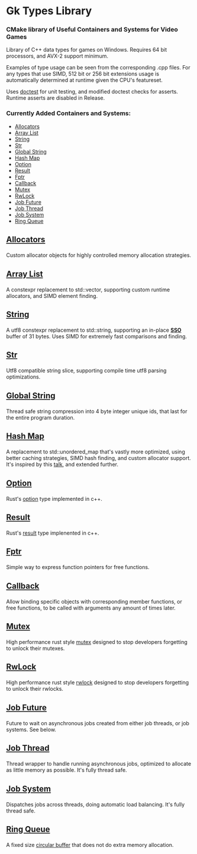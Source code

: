 # Gk Types Library
### CMake library of Useful Containers and Systems for Video Games

Library of C++ data types for games on Windows. Requires 64 bit processors, and AVX-2 support minimum.

Examples of type usage can be seen from the corresponding .cpp files. For any types that use SIMD, 
512 bit or 256 bit extensions usage is automatically determined at runtime given the CPU's featureset.

Uses [doctest](https://github.com/doctest/doctest) for unit testing, and modified doctest checks for asserts.
Runtime asserts are disabled in Release.

<h3>Currently Added Containers and Systems:</h3>

- [Allocators](https://github.com/gabkhanfig/GkTypesLib/blob/master/gk_types_lib/allocator/allocator.h)
- [Array List](https://github.com/gabkhanfig/GkTypesLib/blob/master/gk_types_lib/array/array_list.h)
- [String](https://github.com/gabkhanfig/GkTypesLib/blob/master/gk_types_lib/string/string.h)
- [Str](https://github.com/gabkhanfig/GkTypesLib/blob/master/gk_types_lib/string/str.h)
- [Global String](https://github.com/gabkhanfig/GkTypesLib/blob/master/gk_types_lib/string/global_string.h)
- [Hash Map](https://github.com/gabkhanfig/GkTypesLib/blob/master/gk_types_lib/hash/hashmap.h)
- [Option](https://github.com/gabkhanfig/GkTypesLib/blob/master/gk_types_lib/option/option.h)
- [Result](https://github.com/gabkhanfig/GkTypesLib/blob/master/gk_types_lib/error/result.h)
- [Fptr](https://github.com/gabkhanfig/GkTypesLib/blob/master/gk_types_lib/function/function_ptr.h)
- [Callback](https://github.com/gabkhanfig/GkTypesLib/blob/master/gk_types_lib/function/callback.h)
- [Mutex](https://github.com/gabkhanfig/GkTypesLib/blob/master/gk_types_lib/sync/mutex.h)
- [RwLock](https://github.com/gabkhanfig/GkTypesLib/blob/master/gk_types_lib/sync/rw_lock.h)
- [Job Future](https://github.com/gabkhanfig/GkTypesLib/blob/master/gk_types_lib/job/job_future.h)
- [Job Thread](https://github.com/gabkhanfig/GkTypesLib/blob/master/gk_types_lib/job/job_thread.h)
- [Job System](https://github.com/gabkhanfig/GkTypesLib/blob/master/gk_types_lib/job/job_system.h)
- [Ring Queue](https://github.com/gabkhanfig/GkTypesLib/blob/master/gk_types_lib/queue/ring_queue.h)

<h2>

[Allocators](https://github.com/gabkhanfig/GkTypesLib/blob/master/gk_types_lib/allocator/allocator.h)

</h2>

Custom allocator objects for highly controlled memory allocation strategies.

<h2>

[Array List](https://github.com/gabkhanfig/GkTypesLib/blob/master/gk_types_lib/array/array_list.h)

</h2>

A constexpr replacement to std::vector, supporting custom runtime allocators, and SIMD element finding.

<h2>

[String](https://github.com/gabkhanfig/GkTypesLib/blob/master/gk_types_lib/string/string.h)

</h2>

A utf8 constexpr replacement to std::string, supporting an in-place [**SSO**](https://blogs.msmvps.com/gdicanio/2016/11/17/the-small-string-optimization/) buffer
of 31 bytes. Uses SIMD for extremely fast comparisons and finding.

<h2>

[Str](https://github.com/gabkhanfig/GkTypesLib/blob/master/gk_types_lib/string/str.h)

</h2>

Utf8 compatible string slice, supporting compile time utf8 parsing optimizations.

<h2>

[Global String](https://github.com/gabkhanfig/GkTypesLib/blob/master/gk_types_lib/string/global_string.h)

</h2>

Thread safe string compression into 4 byte integer unique ids, that last for the entire program duration.

<h2>

[Hash Map](https://github.com/gabkhanfig/GkTypesLib/blob/master/gk_types_lib/hash/hashmap.h)

</h2>

A replacement to std::unordered_map that's vastly more optimized, using better caching strategies, SIMD hash finding, and custom allocator support.
It's inspired by this [talk](https://youtube.com/watch?v=ncHmEUmJZf4&), and extended further.

<h2>

[Option](https://github.com/gabkhanfig/GkTypesLib/blob/master/gk_types_lib/option/option.h)

</h2>

Rust's [option](https://doc.rust-lang.org/std/option/enum.Option.html) type implemented in c++.

<h2>

[Result](https://github.com/gabkhanfig/GkTypesLib/blob/master/gk_types_lib/error/result.h)

</h2>

Rust's [result](https://doc.rust-lang.org/std/result/#:~:text=Module%20std%3A%3Aresult&text=Error%20handling%20with%20the%20Result,and%20containing%20an%20error%20value.) type implenented in c++.

<h2>

[Fptr](https://github.com/gabkhanfig/GkTypesLib/blob/master/gk_types_lib/function/function_ptr.h)

</h2>

Simple way to express function pointers for free functions.

<h2>

[Callback](https://github.com/gabkhanfig/GkTypesLib/blob/master/gk_types_lib/function/callback.h)

</h2>

Allow binding specific objects with corresponding member functions, or free functions, to be called with arguments any amount of times later.

<h2>

[Mutex](https://github.com/gabkhanfig/GkTypesLib/blob/master/gk_types_lib/sync/mutex.h)

</h2>

High performance rust style [mutex](https://doc.rust-lang.org/std/sync/struct.Mutex.html) designed
to stop developers forgetting to unlock their mutexes.

<h2>

[RwLock](https://github.com/gabkhanfig/GkTypesLib/blob/master/gk_types_lib/sync/rw_lock.h)

</h2>

High performance rust style [rwlock](https://doc.rust-lang.org/std/sync/struct.RwLock.html) designed
to stop developers forgetting to unlock their rwlocks.

<h2>

[Job Future](https://github.com/gabkhanfig/GkTypesLib/blob/master/gk_types_lib/job/job_future.h)

</h2>

Future to wait on asynchronous jobs created from either job threads, or job systems. See below.

<h2>

[Job Thread](https://github.com/gabkhanfig/GkTypesLib/blob/master/gk_types_lib/job/job_thread.h)

</h2>

Thread wrapper to handle running asynchronous jobs, optimized to allocate as little memory as possible.
It's fully thread safe.

<h2>

[Job System](https://github.com/gabkhanfig/GkTypesLib/blob/master/gk_types_lib/job/job_system.h)

</h2>

Dispatches jobs across threads, doing automatic load balancing.
It's fully thread safe.

<h2>

[Ring Queue](https://github.com/gabkhanfig/GkTypesLib/blob/master/gk_types_lib/queue/ring_queue.h)

</h2>

A fixed size [circular buffer](https://en.wikipedia.org/wiki/Circular_buffer) that does not do extra memory allocation. 
